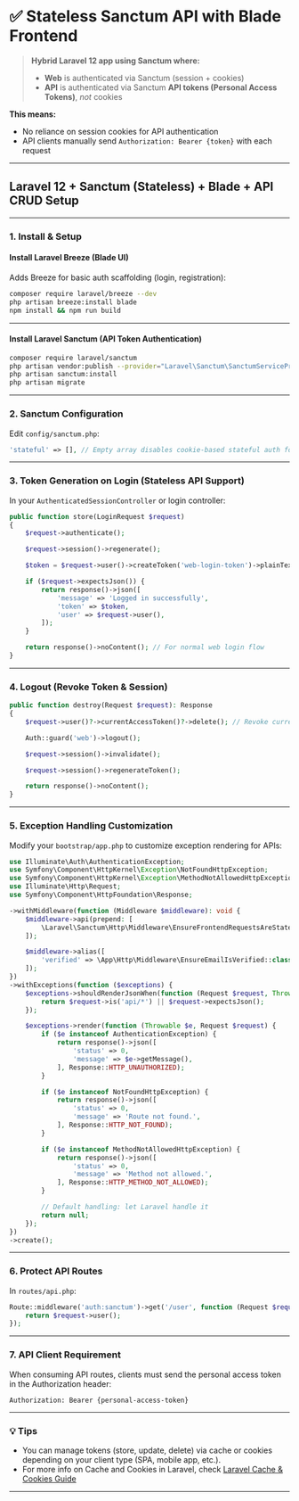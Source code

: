 # ✅ Stateless Sanctum API with Blade Frontend

> **Hybrid Laravel 12 app using Sanctum where:**
>
> * **Web** is authenticated via Sanctum (session + cookies)
> * **API** is authenticated via Sanctum **API tokens (Personal Access Tokens)**, *not* cookies

**This means:**

* No reliance on session cookies for API authentication
* API clients manually send `Authorization: Bearer {token}` with each request

---

## Laravel 12 + Sanctum (Stateless) + Blade + API CRUD Setup

---

### 1. Install & Setup

#### Install Laravel Breeze (Blade UI)

Adds Breeze for basic auth scaffolding (login, registration):

```bash
composer require laravel/breeze --dev
php artisan breeze:install blade
npm install && npm run build
```

---

#### Install Laravel Sanctum (API Token Authentication)

```bash
composer require laravel/sanctum
php artisan vendor:publish --provider="Laravel\Sanctum\SanctumServiceProvider"
php artisan sanctum:install
php artisan migrate
```

---

### 2. Sanctum Configuration

Edit `config/sanctum.php`:

```php
'stateful' => [], // Empty array disables cookie-based stateful auth for APIs
```

---

### 3. Token Generation on Login (Stateless API Support)

In your `AuthenticatedSessionController` or login controller:

```php
public function store(LoginRequest $request)
{
    $request->authenticate();

    $request->session()->regenerate();

    $token = $request->user()->createToken('web-login-token')->plainTextToken;

    if ($request->expectsJson()) {
        return response()->json([
            'message' => 'Logged in successfully',
            'token' => $token,
            'user' => $request->user(),
        ]);
    }

    return response()->noContent(); // For normal web login flow
}
```

---

### 4. Logout (Revoke Token & Session)

```php
public function destroy(Request $request): Response
{
    $request->user()?->currentAccessToken()?->delete(); // Revoke current token

    Auth::guard('web')->logout();

    $request->session()->invalidate();

    $request->session()->regenerateToken();

    return response()->noContent();
}
```

---

### 5. Exception Handling Customization

Modify your `bootstrap/app.php` to customize exception rendering for APIs:

```php
use Illuminate\Auth\AuthenticationException;
use Symfony\Component\HttpKernel\Exception\NotFoundHttpException;
use Symfony\Component\HttpKernel\Exception\MethodNotAllowedHttpException;
use Illuminate\Http\Request;
use Symfony\Component\HttpFoundation\Response;

->withMiddleware(function (Middleware $middleware): void {
    $middleware->api(prepend: [
        \Laravel\Sanctum\Http\Middleware\EnsureFrontendRequestsAreStateful::class,
    ]);

    $middleware->alias([
        'verified' => \App\Http\Middleware\EnsureEmailIsVerified::class,
    ]);
})
->withExceptions(function ($exceptions) {
    $exceptions->shouldRenderJsonWhen(function (Request $request, Throwable $e) {
        return $request->is('api/*') || $request->expectsJson();
    });

    $exceptions->render(function (Throwable $e, Request $request) {
        if ($e instanceof AuthenticationException) {
            return response()->json([
                'status' => 0,
                'message' => $e->getMessage(),
            ], Response::HTTP_UNAUTHORIZED);
        }

        if ($e instanceof NotFoundHttpException) {
            return response()->json([
                'status' => 0,
                'message' => 'Route not found.',
            ], Response::HTTP_NOT_FOUND);
        }

        if ($e instanceof MethodNotAllowedHttpException) {
            return response()->json([
                'status' => 0,
                'message' => 'Method not allowed.',
            ], Response::HTTP_METHOD_NOT_ALLOWED);
        }

        // Default handling: let Laravel handle it
        return null;
    });
})
->create();
```

---

### 6. Protect API Routes

In `routes/api.php`:

```php
Route::middleware('auth:sanctum')->get('/user', function (Request $request) {
    return $request->user();
});
```

---

### 7. API Client Requirement

When consuming API routes, clients must send the personal access token in the Authorization header:

```http
Authorization: Bearer {personal-access-token}
```

---

### 💡 Tips

* You can manage tokens (store, update, delete) via cache or cookies depending on your client type (SPA, mobile app, etc.).
* For more info on Cache and Cookies in Laravel, check [Laravel Cache & Cookies Guide](https://github.com/Ahsanjuly29/LaravelEasySolutions-Manual/tree/main/Cache-Cookies)

---
 